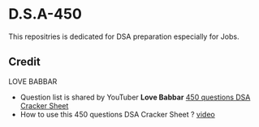 # D.S.A-450
This repositries is dedicated for DSA preparation especially for Jobs.

## Credit
LOVE BABBAR
-  Question list is shared by YouTuber **Love Babbar**
   <a href="https://drive.google.com/file/d/1FMdN_OCfOI0iAeDlqswCiC2DZzD4nPsb/view">450 questions DSA Cracker Sheet</a>
-  How to use this 450 questions DSA Cracker Sheet ?
   <a href="https://www.youtube.com/watch?v=4iFALQ1ACdA">video</a>
